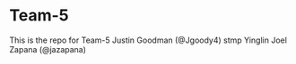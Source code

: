 # Team-5
This is the repo for Team-5
Justin Goodman (@Jgoody4)
stmp
Yinglin
Joel Zapana (@jazapana)
